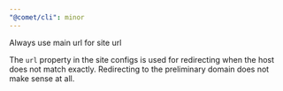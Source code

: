 ```yaml
---
"@comet/cli": minor
---
```


Always use main url for site url

The `url` property in the site configs is used for redirecting when the host does not match exactly. Redirecting to the preliminary domain does not make sense at all.
